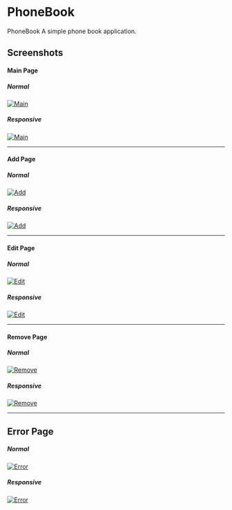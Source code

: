 # PhoneBook

PhoneBook A simple phone book application.

## Screenshots

#### Main Page

##### Normal
[![Main](style/screenshots/main.jpg)](https://github.com/aliyilmaz/PhoneBook)

##### Responsive
[![Main](style/screenshots/main-responsive.jpg)](https://github.com/aliyilmaz/PhoneBook)

---

#### Add Page

##### Normal
[![Add](style/screenshots/add.jpg)](https://github.com/aliyilmaz/PhoneBook)

##### Responsive
[![Add](style/screenshots/add-responsive.jpg)](https://github.com/aliyilmaz/PhoneBook)

---

#### Edit Page

##### Normal
[![Edit](style/screenshots/edit.jpg)](https://github.com/aliyilmaz/PhoneBook)

##### Responsive
[![Edit](style/screenshots/edit-responsive.jpg)](https://github.com/aliyilmaz/PhoneBook)

---


#### Remove Page

##### Normal
[![Remove](style/screenshots/remove.jpg)](https://github.com/aliyilmaz/PhoneBook)
##### Responsive
[![Remove](style/screenshots/remove-responsive.jpg)](https://github.com/aliyilmaz/PhoneBook)


---


## Error Page

##### Normal
[![Error](style/screenshots/error.jpg)](https://github.com/aliyilmaz/PhoneBook)

##### Responsive
[![Error](style/screenshots/error-responsive.jpg)](https://github.com/aliyilmaz/PhoneBook)


